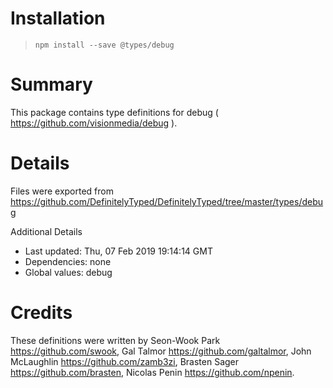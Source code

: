 # Installation
> `npm install --save @types/debug`

# Summary
This package contains type definitions for debug ( https://github.com/visionmedia/debug ).

# Details
Files were exported from https://github.com/DefinitelyTyped/DefinitelyTyped/tree/master/types/debug

Additional Details
 * Last updated: Thu, 07 Feb 2019 19:14:14 GMT
 * Dependencies: none
 * Global values: debug

# Credits
These definitions were written by Seon-Wook Park <https://github.com/swook>, Gal Talmor <https://github.com/galtalmor>, John McLaughlin <https://github.com/zamb3zi>, Brasten Sager <https://github.com/brasten>, Nicolas Penin <https://github.com/npenin>.
